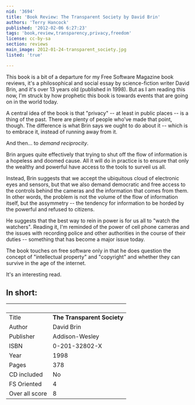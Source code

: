 ```yaml
---
nid: '3694'
title: 'Book Review: The Transparent Society by David Brin'
authors: 'Terry Hancock'
published: '2012-02-06 6:27:23'
tags: 'book,review,transparency,privacy,freedom'
license: cc-by-sa
section: reviews
main_image: 2012-01-24-transparent_society.jpg
listed: 'true'

---
```

This book is a bit of a departure for my Free Software Magazine book reviews, it's a philosophical and social essay by science-fiction writer David Brin, and it's over 13 years old (published in 1998). But as I am reading this now, I'm struck by how prophetic this book is towards events that are going on in the world today.

<!--break-->

A central idea of the book is that "privacy" -- at least in public places -- is a thing of the past. There are plenty of people who've made that point, though. The difference is what Brin says we ought to do about it -- which is to embrace it, instead of running away from it.

And then... to _demand reciprocity_.

Brin argues quite effectively that trying to shut off the flow of information is a hopeless and doomed cause. All it will do in practice is to ensure that only the wealthy and powerful have access to the tools to surveil us all.

Instead, Brin suggests that we accept the ubiquitous cloud of electronic eyes and sensors, but that we also demand democratic and free access to the controls behind the cameras and the information that comes from them. In other words, the problem is not the volume of the flow of information itself, but the assymmetry -- the tendency for information to be horded by the powerful and refused to citizens.

He suggests that the best way to rein in power is for us all to "watch the watchers". Reading it, I'm reminded of the power of cell phone cameras and the issues with recording police and other authorities in the course of their duties -- something that has become a major issue today.

The book touches on free software only in that he does question the concept of "intellectual property" and "copyright" and whether they can survive in the age of the internet.

It's an interesting read.

## In short:

` `             | ` `
----------------|-------------
Title           |   **The Transparent Society**
Author          |   David Brin
Publisher       |   Addison-Wesley
ISBN            |   0-201-32802-X
Year            |   1998
Pages           |   378
CD included     |   No
FS Oriented     |    4
Over all score  |    8
